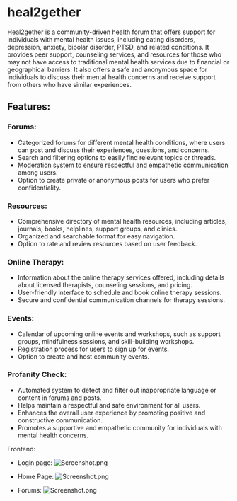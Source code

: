 # heal2gether

Heal2gether is a community-driven health forum that offers support for individuals with mental health issues, including eating disorders, depression, anxiety, bipolar disorder, PTSD, and related conditions. It provides peer support, counseling services, and resources for those who may not have access to traditional mental health services due to financial or geographical barriers. It also offers a safe and anonymous space for individuals to discuss their mental health concerns and receive support from others who have similar experiences.

## Features:

### Forums:
- Categorized forums for different mental health conditions, where users can post and discuss their experiences, questions, and concerns.
- Search and filtering options to easily find relevant topics or threads.
- Moderation system to ensure respectful and empathetic communication among users.
- Option to create private or anonymous posts for users who prefer confidentiality.

### Resources:
- Comprehensive directory of mental health resources, including articles, journals, books, helplines, support groups, and clinics.
- Organized and searchable format for easy navigation.
- Option to rate and review resources based on user feedback.

### Online Therapy:
- Information about the online therapy services offered, including details about licensed therapists, counseling sessions, and pricing.
- User-friendly interface to schedule and book online therapy sessions.
- Secure and confidential communication channels for therapy sessions.

### Events:
- Calendar of upcoming online events and workshops, such as support groups, mindfulness sessions, and skill-building workshops.
- Registration process for users to sign up for events.
- Option to create and host community events.

### Profanity Check:
- Automated system to detect and filter out inappropriate language or content in forums and posts.
- Helps maintain a respectful and safe environment for all users.
- Enhances the overall user experience by promoting positive and constructive communication.
- Promotes a supportive and empathetic community for individuals with mental health concerns.

Frontend:
- Login page:
![Screenshot.png](https://github.com/sanya-mahajan/heal2gether/blob/main/frontend/src/assets/LoginPage.png)

- Home Page:
![Screenshot.png](https://github.com/sanya-mahajan/heal2gether/blob/main/frontend/src/assets/HomePage.png)

- Forums:
![Screenshot.png](https://github.com/sanya-mahajan/heal2gether/blob/main/frontend/src/assets/Forum.png)

